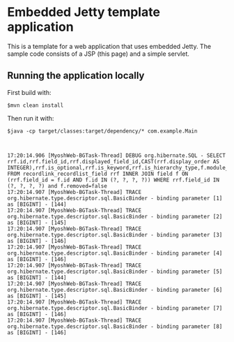 # Embedded Jetty template application

This is a template for a web application that uses embedded Jetty. The sample code consists of a JSP (this page) and a simple servlet.

## Running the application locally

First build with:

    $mvn clean install

Then run it with:

    $java -cp target/classes:target/dependency/* com.example.Main



    17:20:14.906 [MyoshWeb-BGTask-Thread] DEBUG org.hibernate.SQL - SELECT rrf.id,rrf.field_id,rrf.displayed_field_id,CAST(rrf.display_order AS INTEGER),rrf.is_optional,rrf.is_keyword,rrf.is_hierarchy_type,f.module_form_link_target_id,f.fieldtype FROM recordlink_recordlist_field rrf INNER JOIN field f ON (rrf.field_id = f.id AND f.id IN (?, ?, ?, ?)) WHERE rrf.field_id IN (?, ?, ?, ?) and f.removed=false
    17:20:14.907 [MyoshWeb-BGTask-Thread] TRACE org.hibernate.type.descriptor.sql.BasicBinder - binding parameter [1] as [BIGINT] - [144]
    17:20:14.907 [MyoshWeb-BGTask-Thread] TRACE org.hibernate.type.descriptor.sql.BasicBinder - binding parameter [2] as [BIGINT] - [145]
    17:20:14.907 [MyoshWeb-BGTask-Thread] TRACE org.hibernate.type.descriptor.sql.BasicBinder - binding parameter [3] as [BIGINT] - [146]
    17:20:14.907 [MyoshWeb-BGTask-Thread] TRACE org.hibernate.type.descriptor.sql.BasicBinder - binding parameter [4] as [BIGINT] - [146]
    17:20:14.907 [MyoshWeb-BGTask-Thread] TRACE org.hibernate.type.descriptor.sql.BasicBinder - binding parameter [5] as [BIGINT] - [144]
    17:20:14.907 [MyoshWeb-BGTask-Thread] TRACE org.hibernate.type.descriptor.sql.BasicBinder - binding parameter [6] as [BIGINT] - [145]
    17:20:14.907 [MyoshWeb-BGTask-Thread] TRACE org.hibernate.type.descriptor.sql.BasicBinder - binding parameter [7] as [BIGINT] - [146]
    17:20:14.907 [MyoshWeb-BGTask-Thread] TRACE org.hibernate.type.descriptor.sql.BasicBinder - binding parameter [8] as [BIGINT] - [146]